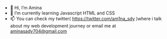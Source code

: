 - 👋 Hi, I’m Amina
- 🌱 I’m currently learning Javascript HTML and CSS
- 📫 You can check my twitter( https://twitter.com/am1na_sdy )where i talk about my web development journey or email me at aminasady704@gmail.com

<!---
Aminady/Aminady is a ✨ special ✨ repository because its `README.md` (this file) appears on your GitHub profile.
You can click the Preview link to take a look at your changes.
--->
